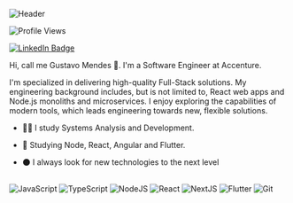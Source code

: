 ![Header](./header-gustavo)

![Profile Views](http://estruyf-github.azurewebsites.net/api/VisitorHit?user=gustavo-developer&repo=gustavo-developer&countColorcountColor)

[![LinkedIn Badge](https://img.shields.io/badge/linkedin--%2300EBEB?style=for-the-badge&logo=linkedin&logoColor=white)](https://www.linkedin.com/in/gustavo-mendes-00661318b/)

Hi, call me Gustavo Mendes 👋. I'm a Software Engineer at Accenture.

I'm  specialized in delivering high-quality Full-Stack solutions. My engineering background includes, but is not limited to, React web apps and Node.js monoliths and microservices. I enjoy exploring the capabilities of modern tools, which leads engineering towards new, flexible solutions.

- 👨‍🚀 I study Systems Analysis and Development. 
 
- 🌟 Studying Node, React, Angular and Flutter. 
 
- 🌑 I always look for new technologies to the next level 
 
 <div style="display: inline_block"><br>
<img alt="JavaScript" src="https://img.shields.io/badge/javascript%20-%23323330.svg?&style=for-the-badge&logo=javascript&logoColor=%23F7DF1E"/>
<img alt="TypeScript" src="https://img.shields.io/badge/typescript%20-%23007ACC.svg?&style=for-the-badge&logo=typescript&logoColor=white"/>
<img alt="NodeJS" src="https://img.shields.io/badge/node.js%20-%2343853D.svg?&style=for-the-badge&logo=node.js&logoColor=white"/>
<img alt="React" src="https://img.shields.io/badge/react%20-%2320232a.svg?&style=for-the-badge&logo=react&logoColor=%2361DAFB"/>
<img alt="NextJS" src="https://img.shields.io/badge/next.js-000000?style=for-the-badge&logo=next.js&logoColor=white">
<img alt="Flutter" src="https://img.shields.io/badge/flutter-0468d7?style=for-the-badge&logo=flutter&logoColor=white">
<img alt="Git" src="https://img.shields.io/badge/git%20-%23F05033.svg?&style=for-the-badge&logo=git&logoColor=white"/>
</div>
 
 
